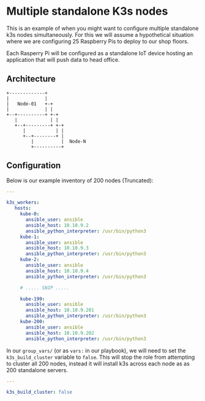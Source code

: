 # Multiple standalone K3s nodes

This is an example of when you might want to configure multiple standalone
k3s nodes simultaneously. For this we will assume a hypothetical situation
where we are configuring 25 Raspberry Pis to deploy to our shop floors.

Each Rasperry Pi will be configured as a standalone IoT device hosting an
application that will push data to head office.

## Architecture

```text
+-------------+
|             |
|   Node-01   +-+
|             | |
+--+----------+ +-+
   |            | |
   +--+---------+ +-+
      |           | |
      +--+--------+ |
         |          |  Node-N
         +----------+

```

## Configuration

Below is our example inventory of 200 nodes (Truncated):

```yaml
---

k3s_workers:
   hosts:
     kube-0:
       ansible_user: ansible
       ansible_host: 10.10.9.2
       ansible_python_interpreter: /usr/bin/python3
     kube-1:
       ansible_user: ansible
       ansible_host: 10.10.9.3
       ansible_python_interpreter: /usr/bin/python3
     kube-2:
       ansible_user: ansible
       ansible_host: 10.10.9.4
       ansible_python_interpreter: /usr/bin/python3

     # ..... SNIP .....

     kube-199:
       ansible_user: ansible
       ansible_host: 10.10.9.201
       ansible_python_interpreter: /usr/bin/python3
     kube-200:
       ansible_user: ansible
       ansible_host: 10.10.9.202
       ansible_python_interpreter: /usr/bin/python3

```

In our `group_vars/` (or as `vars:` in our playbook), we will need to set the
`k3s_build_cluster` variable to `false`. This will stop the role from
attempting to cluster all 200 nodes, instead it will install k3s across each
node as as 200 standalone servers.

```yaml
---

k3s_build_cluster: false
```